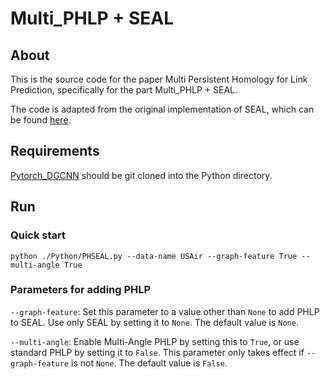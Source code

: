 # Multi_PHLP + SEAL


## About

This is the source code for the paper Multi Persistent Homology for Link Prediction, specifically for the part Multi_PHLP + SEAL.

The code is adapted from the original implementation of SEAL, which can be found [here](https://github.com/muhanzhang/SEAL).

## Requirements
[Pytorch_DGCNN](https://github.com/muhanzhang/pytorch_DGCNN/tree/master) should be git cloned into the Python directory.


## Run

### Quick start

~~~
python ./Python/PHSEAL.py --data-name USAir --graph-feature True --multi-angle True
~~~

### Parameters for adding PHLP

`--graph-feature`: Set this parameter to a value other than `None` to add PHLP to SEAL. Use only SEAL by setting it to `None`. The default value is `None`.

`--multi-angle`: Enable Multi-Angle PHLP by setting this to `True`, or use standard PHLP by setting it to `False`. This parameter only takes effect if `--graph-feature` is not `None`. The default value is `False`.

